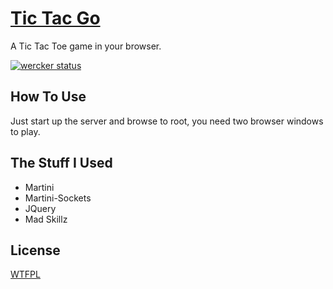 [Tic Tac Go](http://tictacgo.herokuapp.com)
================================

A Tic Tac Toe game in your browser.

[![wercker status](https://app.wercker.com/status/1a879ad363b7b35412040a933b9f959e/m "wercker status")](https://app.wercker.com/project/bykey/1a879ad363b7b35412040a933b9f959e)

## How To Use
Just start up the server and browse to root, you need two browser windows to play.

## The Stuff I Used

* Martini
* Martini-Sockets
* JQuery
* Mad Skillz

## License

[WTFPL](http://www.wtfpl.net/)

